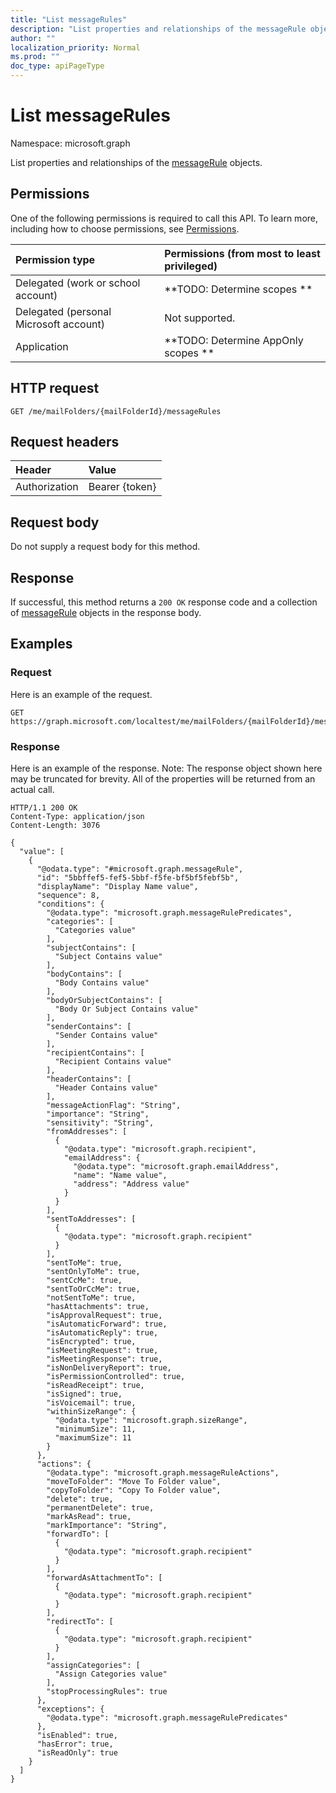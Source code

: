 ```yaml
---
title: "List messageRules"
description: "List properties and relationships of the messageRule objects."
author: ""
localization_priority: Normal
ms.prod: ""
doc_type: apiPageType
---
```


# List messageRules

Namespace: microsoft.graph

List properties and relationships of the [messageRule](../resources/messagerule.md) objects.

## Permissions
One of the following permissions is required to call this API. To learn more, including how to choose permissions, see [Permissions](/concepts/permissions-reference.md).

|Permission type|Permissions (from most to least privileged)|
|:---|:---|
|Delegated (work or school account)|**TODO: Determine scopes **|
|Delegated (personal Microsoft account)|Not supported.|
|Application|**TODO: Determine AppOnly scopes **|

## HTTP request
<!-- {
  "blockType": "ignored"
}
-->
``` http
GET /me/mailFolders/{mailFolderId}/messageRules
```

## Request headers
|Header|Value|
|:---|:---|
|Authorization|Bearer {token}|

## Request body
Do not supply a request body for this method.

## Response
If successful, this method returns a `200 OK` response code and a collection of [messageRule](../resources/messagerule.md) objects in the response body.

## Examples

### Request
Here is an example of the request.
<!-- {
  "blockType": "request",
  "name": "get_messagerule"
}
-->
``` http
GET https://graph.microsoft.com/localtest/me/mailFolders/{mailFolderId}/messageRules
```

### Response
Here is an example of the response. Note: The response object shown here may be truncated for brevity. All of the properties will be returned from an actual call.
<!-- {
  "blockType": "response",
  "truncated": true,
  "@odata.type": "collection(microsoft.graph.messagerule)"
}
-->
``` http
HTTP/1.1 200 OK
Content-Type: application/json
Content-Length: 3076

{
  "value": [
    {
      "@odata.type": "#microsoft.graph.messageRule",
      "id": "5bbffef5-fef5-5bbf-f5fe-bf5bf5febf5b",
      "displayName": "Display Name value",
      "sequence": 8,
      "conditions": {
        "@odata.type": "microsoft.graph.messageRulePredicates",
        "categories": [
          "Categories value"
        ],
        "subjectContains": [
          "Subject Contains value"
        ],
        "bodyContains": [
          "Body Contains value"
        ],
        "bodyOrSubjectContains": [
          "Body Or Subject Contains value"
        ],
        "senderContains": [
          "Sender Contains value"
        ],
        "recipientContains": [
          "Recipient Contains value"
        ],
        "headerContains": [
          "Header Contains value"
        ],
        "messageActionFlag": "String",
        "importance": "String",
        "sensitivity": "String",
        "fromAddresses": [
          {
            "@odata.type": "microsoft.graph.recipient",
            "emailAddress": {
              "@odata.type": "microsoft.graph.emailAddress",
              "name": "Name value",
              "address": "Address value"
            }
          }
        ],
        "sentToAddresses": [
          {
            "@odata.type": "microsoft.graph.recipient"
          }
        ],
        "sentToMe": true,
        "sentOnlyToMe": true,
        "sentCcMe": true,
        "sentToOrCcMe": true,
        "notSentToMe": true,
        "hasAttachments": true,
        "isApprovalRequest": true,
        "isAutomaticForward": true,
        "isAutomaticReply": true,
        "isEncrypted": true,
        "isMeetingRequest": true,
        "isMeetingResponse": true,
        "isNonDeliveryReport": true,
        "isPermissionControlled": true,
        "isReadReceipt": true,
        "isSigned": true,
        "isVoicemail": true,
        "withinSizeRange": {
          "@odata.type": "microsoft.graph.sizeRange",
          "minimumSize": 11,
          "maximumSize": 11
        }
      },
      "actions": {
        "@odata.type": "microsoft.graph.messageRuleActions",
        "moveToFolder": "Move To Folder value",
        "copyToFolder": "Copy To Folder value",
        "delete": true,
        "permanentDelete": true,
        "markAsRead": true,
        "markImportance": "String",
        "forwardTo": [
          {
            "@odata.type": "microsoft.graph.recipient"
          }
        ],
        "forwardAsAttachmentTo": [
          {
            "@odata.type": "microsoft.graph.recipient"
          }
        ],
        "redirectTo": [
          {
            "@odata.type": "microsoft.graph.recipient"
          }
        ],
        "assignCategories": [
          "Assign Categories value"
        ],
        "stopProcessingRules": true
      },
      "exceptions": {
        "@odata.type": "microsoft.graph.messageRulePredicates"
      },
      "isEnabled": true,
      "hasError": true,
      "isReadOnly": true
    }
  ]
}
```


